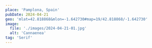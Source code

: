```yaml
---
place: 'Pamplona, Spain'
pubDate: 2024-04-21
geo: 'mlat=42.818868&mlon=-1.642730#map=19/42.818868/-1.642730'
image:
  file: './images/2024-04-21-01.jpg'
  alt: 'Cannaenea'
tag: 'Serif'
---
```

